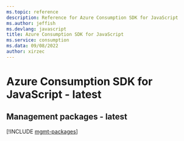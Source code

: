 ```yaml
---
ms.topic: reference
description: Reference for Azure Consumption SDK for JavaScript
ms.author: jeffish
ms.devlang: javascript
title: Azure Consumption SDK for JavaScript
ms.service: consumption
ms.data: 09/08/2022
author: xirzec
---
```

# Azure Consumption SDK for JavaScript - latest

## Management packages - latest
[!INCLUDE [mgmt-packages](consumption-mgmt-index.md)]